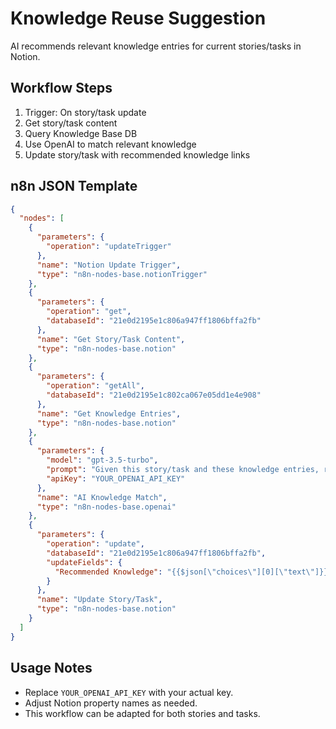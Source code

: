 # Knowledge Reuse Suggestion

AI recommends relevant knowledge entries for current stories/tasks in Notion.

## Workflow Steps
1. Trigger: On story/task update
2. Get story/task content
3. Query Knowledge Base DB
4. Use OpenAI to match relevant knowledge
5. Update story/task with recommended knowledge links

## n8n JSON Template
```json
{
  "nodes": [
    {
      "parameters": {
        "operation": "updateTrigger"
      },
      "name": "Notion Update Trigger",
      "type": "n8n-nodes-base.notionTrigger"
    },
    {
      "parameters": {
        "operation": "get",
        "databaseId": "21e0d2195e1c806a947ff1806bffa2fb"
      },
      "name": "Get Story/Task Content",
      "type": "n8n-nodes-base.notion"
    },
    {
      "parameters": {
        "operation": "getAll",
        "databaseId": "21e0d2195e1c802ca067e05dd1e4e908"
      },
      "name": "Get Knowledge Entries",
      "type": "n8n-nodes-base.notion"
    },
    {
      "parameters": {
        "model": "gpt-3.5-turbo",
        "prompt": "Given this story/task and these knowledge entries, recommend the most relevant ones. Story/Task: {{$json[\"content\"]}} Knowledge: {{$json[\"knowledge\"]}}",
        "apiKey": "YOUR_OPENAI_API_KEY"
      },
      "name": "AI Knowledge Match",
      "type": "n8n-nodes-base.openai"
    },
    {
      "parameters": {
        "operation": "update",
        "databaseId": "21e0d2195e1c806a947ff1806bffa2fb",
        "updateFields": {
          "Recommended Knowledge": "{{$json[\"choices\"][0][\"text\"]}}"
        }
      },
      "name": "Update Story/Task",
      "type": "n8n-nodes-base.notion"
    }
  ]
}
```

## Usage Notes
- Replace `YOUR_OPENAI_API_KEY` with your actual key.
- Adjust Notion property names as needed.
- This workflow can be adapted for both stories and tasks. 